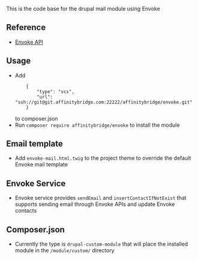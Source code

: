 This is the code base for the drupal mail module using Envoke

## Reference
- [Envoke API](https://support.envoke.com/en/collections/545624-api)

## Usage
- Add
    ```
        {
            "type": "vcs",
            "url": "ssh://git@git.affinitybridge.com:22222/affinitybridge/envoke.git"
        }
    ```
    to composer.json
- Run `composer require affinitybridge/envoke` to install the module

## Email template
- Add `envoke-mail.html.twig` to the project theme to override the default Envoke mail template

## Envoke Service
- Envoke service provides `sendEmail` and `insertContactIfNotExist` that supports sending email through Envoke APIs and update Envoke contacts

## Composer.json
- Currently the type is `drupal-custom-module` that will place the installed module in the `/module/custom/` directory
